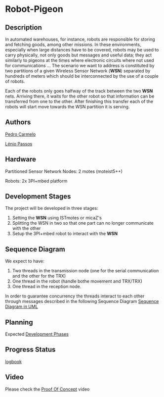 ﻿# Robot-Pigeon
## Description
In automated warehouses, for instance, robots are
responsible for storing and fetching goods, among other
missions. In these environments, especially when large
distances have to be covered, robots may be used to
carry physically, not only goods but messages and useful
data; they act similarly to pigeons at the times where
electronic circuits where not used for communications ...
The scenario we want to address is constituted by two
partitions of a given Wireless Sensor Network (**WSN**) separated by hundreds of
meters which should be interconnected by the use of a
couple of robots.

Each of the robots only goes halfway of the track
between the two **WSN** nets. Arriving there, it waits for
the other robot so that information can be transferred
from one to the other. After finishing this transfer each
of the robots will start move towards the WSN partition
it is serving.

## Authors
[Pedro Carmelo](pedro.carmelo@tecnico.ulisboa.pt "pedro.carmelo@tecnico.ulisboa.pt")

[Lénio Passos](lenio.passos@tecnico.ulisboa.pt "lenio.passos@tecnico.ulisboa.pt")
## Hardware
Partitioned Sensor Network Nodes: 2 motes (moteist5++) 

Robots: 2x 3PI+mbed platform
## Development Stages
The project will be developed in three stages: 

1. Setting the **WSN** using ISTmotes or micaZ's
2. Splitting the WSN in two so that one part can no longer communicate with the other
3. Setup the 3PI+mbed robot to interact with the **WSN**

## Sequence Diagram
We expect to have:

1. Two threads in the transmission node (one for the serial communication and the other for the TRX)
2. One thread in the robot (handle bothe movement and TRX/TRX)
3. One thread in the reception node.

In order to guarantee concurrency the threads interact to each other through messages described in the following Sequence Diagram
[Sequence Diagram in UML](/seq_diagram/seq_diagram.pdf)

## Planning
Expected 
[Development Phases](https://gantt.twproject.com:443/project/1X9-150909F55DB75F812A38D3DC79EC746290AEFCA972CD7598750899819941F094)

## Progress Status
[logbook](logbook.md)

## Video
Please check the [Proof Of Concept](/video/IMG_1166.MOV) video